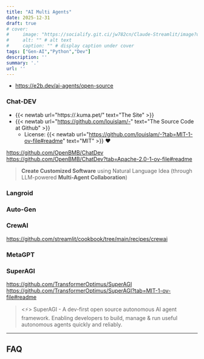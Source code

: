 ```yaml
---
title: "AI Multi Agents"
date: 2025-12-31
draft: true
# cover:
#     image: "https://socialify.git.ci/jw782cn/Claude-Streamlit/image?description=1&font=Inter&language=1&name=1&stargazers=1&theme=Auto"
#     alt: "" # alt text
#     caption: "" # display caption under cover
tags: ["Gen-AI","Python","Dev"]
description: ''
summary: '.'
url: ''
---
```


* https://e2b.dev/ai-agents/open-source

### Chat-DEV

* {{< newtab url="https://.kuma.pet/" text="The   Site" >}}
* {{< newtab url="https://github.com/louislam/-" text="The   Source Code at Github" >}}
    * License: {{< newtab url="https://github.com/louislam/-?tab=MIT-1-ov-file#readme" text="MIT" >}} ❤️


https://github.com/OpenBMB/ChatDev
https://github.com/OpenBMB/ChatDev?tab=Apache-2.0-1-ov-file#readme

>  **Create Customized Software** using Natural Language Idea (through LLM-powered **Multi-Agent Collaboration**) 

### Langroid

### Auto-Gen

### CrewAI

https://github.com/streamlit/cookbook/tree/main/recipes/crewai

### MetaGPT
 
###  SuperAGI

https://github.com/TransformerOptimus/SuperAGI
https://github.com/TransformerOptimus/SuperAGI?tab=MIT-1-ov-file#readme

>  <⚡️> SuperAGI - A dev-first open source autonomous AI agent framework. Enabling developers to build, manage & run useful autonomous agents quickly and reliably. 


---

## FAQ